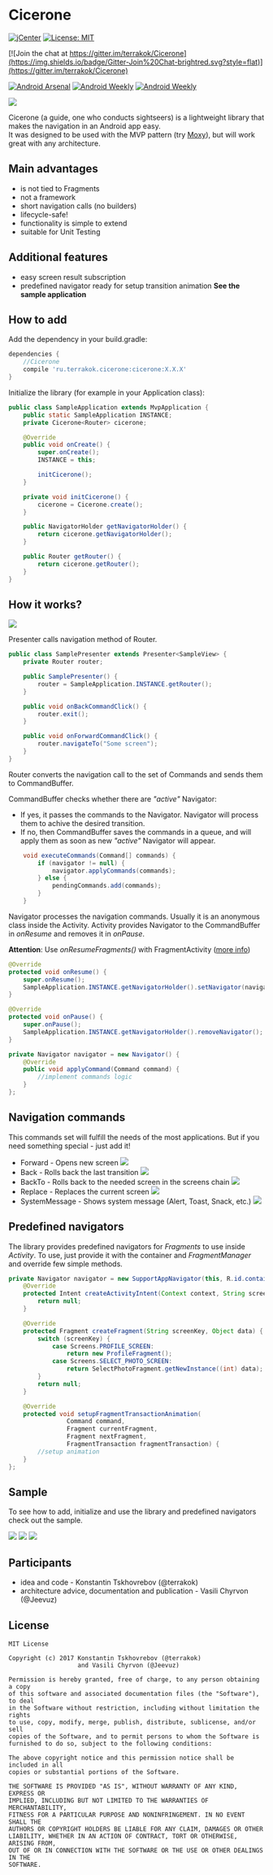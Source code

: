 # Cicerone
[![jCenter](https://api.bintray.com/packages/terrakok/terramaven/cicerone/images/download.svg)](https://bintray.com/terrakok/terramaven/cicerone/_latestVersion)
[![License: MIT](https://img.shields.io/badge/License-MIT-yellow.svg)](https://opensource.org/licenses/MIT)  

[![Join the chat at https://gitter.im/terrakok/Cicerone](https://img.shields.io/badge/Gitter-Join%20Chat-brightred.svg?style=flat)](https://gitter.im/terrakok/Cicerone)  

[![Android Arsenal](https://img.shields.io/badge/Android%20Arsenal-Cicerone-green.svg?style=true)](https://android-arsenal.com/details/1/4700)
[![Android Weekly](https://img.shields.io/badge/Android%20Weekly-250-green.svg)](http://androidweekly.net/issues/issue-250)
[![Android Weekly](https://img.shields.io/badge/Android%20Weekly-271-green.svg)](http://androidweekly.net/issues/issue-271)  

![](https://habrastorage.org/files/644/32e/9eb/64432e9eb3664723b3ee438449dab3b0.png)

Cicerone (a guide, one who conducts sightseers) is a lightweight library that makes the navigation in an Android app easy.  
It was designed to be used with the MVP pattern (try [Moxy](https://github.com/Arello-Mobile/Moxy)), but will work great with any architecture.

## Main advantages
+ is not tied to Fragments
+ not a framework
+ short navigation calls (no builders)
+ lifecycle-safe!
+ functionality is simple to extend
+ suitable for Unit Testing

## Additional features
+ easy screen result subscription
+ predefined navigator ready for setup transition animation
**See the sample application**

## How to add
Add the dependency in your build.gradle:
```groovy
dependencies {
    //Cicerone
    compile 'ru.terrakok.cicerone:cicerone:X.X.X'
}
```

Initialize the library (for example in your Application class):
```java
public class SampleApplication extends MvpApplication {
    public static SampleApplication INSTANCE;
    private Cicerone<Router> cicerone;

    @Override
    public void onCreate() {
        super.onCreate();
        INSTANCE = this;

        initCicerone();
    }

    private void initCicerone() {
        cicerone = Cicerone.create();
    }

    public NavigatorHolder getNavigatorHolder() {
        return cicerone.getNavigatorHolder();
    }

    public Router getRouter() {
        return cicerone.getRouter();
    }
}
```

## How it works?
![](https://habrastorage.org/files/4df/45d/973/4df45d9733fc4ee0a2f0be933de475b1.png)

Presenter calls navigation method of Router.

```java
public class SamplePresenter extends Presenter<SampleView> {
    private Router router;

    public SamplePresenter() {
        router = SampleApplication.INSTANCE.getRouter();
    }

    public void onBackCommandClick() {
        router.exit();
    }

    public void onForwardCommandClick() {
        router.navigateTo("Some screen");
    }
}
```

Router converts the navigation call to the set of Commands and sends them to CommandBuffer.  

CommandBuffer checks whether there are _"active"_ Navigator:  
- If yes, it passes the commands to the Navigator. Navigator will process them to achive the desired transition.
- If no, then CommandBuffer saves the commands in a queue, and will apply them as soon as new _"active"_ Navigator will appear.

```java
    void executeCommands(Command[] commands) {
        if (navigator != null) {
            navigator.applyCommands(commands);
        } else {
            pendingCommands.add(commands);
        }
    }
```

Navigator processes the navigation commands. Usually it is an anonymous class inside the Activity.
Activity provides Navigator to the CommandBuffer in _onResume_ and removes it in _onPause_.

**Attention**: Use _onResumeFragments()_ with FragmentActivity ([more info](https://developer.android.com/reference/android/support/v4/app/FragmentActivity.html#onResume()))

```java
@Override
protected void onResume() {
    super.onResume();
    SampleApplication.INSTANCE.getNavigatorHolder().setNavigator(navigator);
}

@Override
protected void onPause() {
    super.onPause();
    SampleApplication.INSTANCE.getNavigatorHolder().removeNavigator();
}

private Navigator navigator = new Navigator() {
    @Override
    public void applyCommand(Command command) {
        //implement commands logic
    }
};
```

## Navigation commands
This commands set will fulfill the needs of the most applications. But if you need something special - just add it!
+ Forward - Opens new screen
![](https://habrastorage.org/files/862/77e/b20/86277eb20b574dae8307ac4f64b0f090.png)
+ Back - Rolls back the last transition
![](https://habrastorage.org/files/059/b63/2d3/059b632d3a7c4515a534b9e5e881c8f0.png)
+ BackTo - Rolls back to the needed screen in the screens chain
![](https://habrastorage.org/files/a45/4f4/c34/a454f4c340764632ad0669014ad5550d.png)
+ Replace - Replaces the current screen
![](https://habrastorage.org/files/4ae/95c/fee/4ae95cfee4c04f038ad17d358ab08d07.png)
+ SystemMessage - Shows system message (Alert, Toast, Snack, etc.)
![](https://habrastorage.org/files/6e7/1a6/4ed/6e71a64edec04079bf33faa7ab39606f.png)

## Predefined navigators
The library provides predefined navigators for _Fragments_ to use inside _Activity_.
To use, just provide it with the container and _FragmentManager_ and override few simple methods.
```java
private Navigator navigator = new SupportAppNavigator(this, R.id.container) {
    @Override
    protected Intent createActivityIntent(Context context, String screenKey, Object data) {
        return null;
    }

    @Override
    protected Fragment createFragment(String screenKey, Object data) {
        switch (screenKey) {
            case Screens.PROFILE_SCREEN:
                return new ProfileFragment();
            case Screens.SELECT_PHOTO_SCREEN:
                return SelectPhotoFragment.getNewInstance((int) data);
        }
        return null;
    }

    @Override
    protected void setupFragmentTransactionAnimation(
                Command command,
                Fragment currentFragment,
                Fragment nextFragment,
                FragmentTransaction fragmentTransaction) {
        //setup animation
    }
};
```
## Sample
To see how to add, initialize and use the library and predefined navigators check out the sample.

![](https://habrastorage.org/web/a94/d73/653/a94d736534694d9daa994e0c260fca28.gif)
![](https://habrastorage.org/web/6dd/a19/15c/6dda1915cdcf4f14bed16fcffb3fd938.gif)
![](https://habrastorage.org/web/a63/881/7f8/a638817f8bba49daacc4fa427987fabb.gif)

## Participants
+ idea and code - Konstantin Tskhovrebov (@terrakok)
+ architecture advice, documentation and publication - Vasili Chyrvon (@Jeevuz)

## License
```
MIT License

Copyright (c) 2017 Konstantin Tskhovrebov (@terrakok)
                   and Vasili Chyrvon (@Jeevuz)

Permission is hereby granted, free of charge, to any person obtaining a copy
of this software and associated documentation files (the "Software"), to deal
in the Software without restriction, including without limitation the rights
to use, copy, modify, merge, publish, distribute, sublicense, and/or sell
copies of the Software, and to permit persons to whom the Software is
furnished to do so, subject to the following conditions:

The above copyright notice and this permission notice shall be included in all
copies or substantial portions of the Software.

THE SOFTWARE IS PROVIDED "AS IS", WITHOUT WARRANTY OF ANY KIND, EXPRESS OR
IMPLIED, INCLUDING BUT NOT LIMITED TO THE WARRANTIES OF MERCHANTABILITY,
FITNESS FOR A PARTICULAR PURPOSE AND NONINFRINGEMENT. IN NO EVENT SHALL THE
AUTHORS OR COPYRIGHT HOLDERS BE LIABLE FOR ANY CLAIM, DAMAGES OR OTHER
LIABILITY, WHETHER IN AN ACTION OF CONTRACT, TORT OR OTHERWISE, ARISING FROM,
OUT OF OR IN CONNECTION WITH THE SOFTWARE OR THE USE OR OTHER DEALINGS IN THE
SOFTWARE.
```